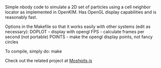 Simple nbody code to simulate a 2D set of particles
using a cell neighbor locator as implemented in OpenKIM.
Has OpenGL display capabilities and is reasonably fast.

Options in the Makefile so that it works easily
with other systems (edit as necessary):
    DOPLOT - display with opengl
    FPS    - calculate frames per second (not portable)
    POINTS - make the opengl display points, not fancy circles

To compile, simply do:
    make

Check out the related project at <a href="http://github.com/mattbierbaum/moshpits.js">Moshpits.js</a>
